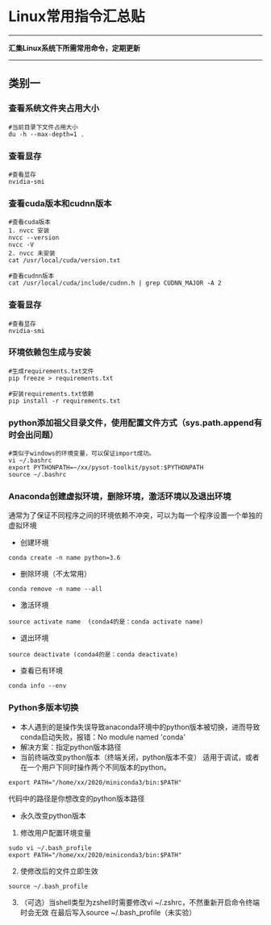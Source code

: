 # Linux常用指令汇总贴
***
**汇集Linux系统下所需常用命令，定期更新**
***
## 类别一
### 查看系统文件夹占用大小
```language
#当前目录下文件占用大小
du -h --max-depth=1 .
```

### 查看显存
```language
#查看显存
nvidia-smi
```

### 查看cuda版本和cudnn版本
```language
#查看cuda版本
1. nvcc 安装
nvcc --version 
nvcc -V
2. nvcc 未安装
cat /usr/local/cuda/version.txt

#查看cudnn版本
cat /usr/local/cuda/include/cudnn.h | grep CUDNN_MAJOR -A 2
```

### 查看显存
```language
#查看显存
nvidia-smi
```

### 环境依赖包生成与安装
```language
#生成requirements.txt文件
pip freeze > requirements.txt
```
```language
#安装requirements.txt依赖
pip install -r requirements.txt
```

### python添加祖父目录文件，使用配置文件方式（sys.path.append有时会出问题）
```language
#类似于windows的环境变量，可以保证import成功。
vi ~/.bashrc
export PYTHONPATH=~/xx/pysot-toolkit/pysot:$PYTHONPATH
source ~/.bashrc
```
### Anaconda创建虚拟环境，删除环境，激活环境以及退出环境
通常为了保证不同程序之间的环境依赖不冲突，可以为每一个程序设置一个单独的虚拟环境
- 创建环境
```language
conda create -n name python=3.6 
```
- 删除环境（不太常用）
```language
conda remove -n name --all
```
- 激活环境
```language
source activate name  (conda4的是：conda activate name)
```
- 退出环境
```language
source deactivate (conda4的是：conda deactivate)
```
- 查看已有环境
```language
conda info --env
```

### Python多版本切换
- 本人遇到的是操作失误导致anaconda环境中的python版本被切换，进而导致conda启动失败，报错：No module named 'conda'
- 解决方案：指定python版本路径
- 当前终端改变python版本（终端关闭，python版本不变）
适用于调试，或者在一个用户下同时操作两个不同版本的python。
```language
export PATH="/home/xx/2020/miniconda3/bin:$PATH"
```
代码中的路径是你想改变的python版本路径
- 永久改变python版本
1. 修改用户配置环境变量
```language
sudo vi ~/.bash_profile
export PATH="/home/xx/2020/miniconda3/bin:$PATH"
```
2. 使修改后的文件立即生效
```language
source ~/.bash_profile
```
3. （可选）当shell类型为zshell时需要修改vi ~/.zshrc，不然重新开启命令终端时会无效
在最后写入source ~/.bash_profile（未实验）